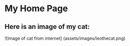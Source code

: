 # My Home Page

## Here is an image of my cat: 

![Image of cat from internet] (assets/images/leothecat.png)
